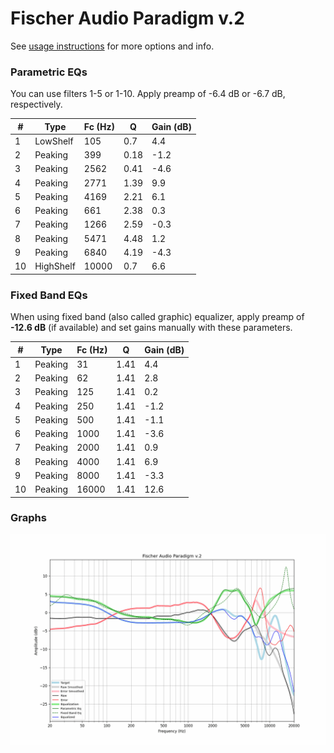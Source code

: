 # Fischer Audio Paradigm v.2
See [usage instructions](https://github.com/jaakkopasanen/AutoEq#usage) for more options and info.

### Parametric EQs
You can use filters 1-5 or 1-10. Apply preamp of -6.4 dB or -6.7 dB, respectively.

|   # | Type      |   Fc (Hz) |    Q |   Gain (dB) |
|-----|-----------|-----------|------|-------------|
|   1 | LowShelf  |       105 | 0.7  |         4.4 |
|   2 | Peaking   |       399 | 0.18 |        -1.2 |
|   3 | Peaking   |      2562 | 0.41 |        -4.6 |
|   4 | Peaking   |      2771 | 1.39 |         9.9 |
|   5 | Peaking   |      4169 | 2.21 |         6.1 |
|   6 | Peaking   |       661 | 2.38 |         0.3 |
|   7 | Peaking   |      1266 | 2.59 |        -0.3 |
|   8 | Peaking   |      5471 | 4.48 |         1.2 |
|   9 | Peaking   |      6840 | 4.19 |        -4.3 |
|  10 | HighShelf |     10000 | 0.7  |         6.6 |

### Fixed Band EQs
When using fixed band (also called graphic) equalizer, apply preamp of **-12.6 dB** (if available) and set gains manually with these parameters.

|   # | Type    |   Fc (Hz) |    Q |   Gain (dB) |
|-----|---------|-----------|------|-------------|
|   1 | Peaking |        31 | 1.41 |         4.4 |
|   2 | Peaking |        62 | 1.41 |         2.8 |
|   3 | Peaking |       125 | 1.41 |         0.2 |
|   4 | Peaking |       250 | 1.41 |        -1.2 |
|   5 | Peaking |       500 | 1.41 |        -1.1 |
|   6 | Peaking |      1000 | 1.41 |        -3.6 |
|   7 | Peaking |      2000 | 1.41 |         0.9 |
|   8 | Peaking |      4000 | 1.41 |         6.9 |
|   9 | Peaking |      8000 | 1.41 |        -3.3 |
|  10 | Peaking |     16000 | 1.41 |        12.6 |

### Graphs
![](./Fischer%20Audio%20Paradigm%20v.2.png)
